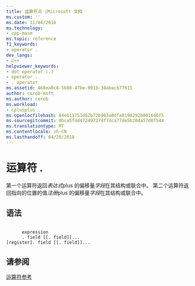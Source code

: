 ```yaml
---
title: 运算符点 |Microsoft 文档
ms.custom: ''
ms.date: 11/04/2016
ms.technology:
- cpp-masm
ms.topic: reference
f1_keywords:
- operator .
dev_langs:
- C++
helpviewer_keywords:
- dot operator (.)
- operator .
- . operator
ms.assetid: 468ea0c8-5b08-47be-991b-38abacb77611
author: corob-msft
ms.author: corob
ms.workload:
- cplusplus
ms.openlocfilehash: 84eb11751d82b72b903a8dfa8196292b001646f5
ms.sourcegitcommit: dbca5fdd47249727df7dca77de5b20da57d0f544
ms.translationtype: MT
ms.contentlocale: zh-CN
ms.lasthandoff: 04/28/2018
---
```

# <a name="operator-"></a>运算符 .
第一个运算符返回*表达式*plus 的偏移量*字段*在其结构或联合中。 第二个运算符返回指向的位置的值*注册*plus 的偏移量*字段*在其结构或联合中。  
  
## <a name="syntax"></a>语法  
  
```  
  
      expression  
      . field [[. field]]...  
[register]. field [[. field]]...  
```  
  
## <a name="see-also"></a>请参阅  
 [运算符参考](../../assembler/masm/operators-reference.md)